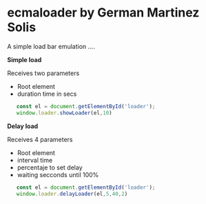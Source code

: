 # ecmaloader by German Martinez Solis

A simple load bar emulation ....

**Simple load**

Receives two parameters

* Root element
* duration time in secs 
```javascript
   const el = document.getElementById('loader');
   window.loader.showLoader(el,10)
```

**Delay load**

Receives 4 parameters

* Root element
* interval time
* percentaje to set delay
* waiting secconds until 100%

```javascript 
   const el = document.getElementById('loader');
   window.loader.delayLoader(el,5,40,2)
```

